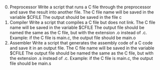 0. Preprocessor
   Write a script that runs a C file through the preprocessor and save the result into another file.
   The C file name will be saved in the variable $CFILE
   The output should be saved in the file c
1. Compiler
   Write a script that compiles a C file but does not link.
   The C file name will be saved in the variable $CFILE
   The output file should be named the same as the C file, but with the extension .o instead of .c.
   Example: if the C file is main.c, the output file should be main.o
2. Assembler
   Write a script that generates the assembly code of a C code and save it in an output file.
   The C file name will be saved in the variable $CFILE
   The output file should be named the same as the C file, but with the extension .s instead of .c.
   Example: if the C file is main.c, the output file should be main.s
   
